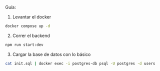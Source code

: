 Guía:

1. Levantar el docker

```bash
docker compose up -d
```

2. Correr el backend

```bash
npm run start:dev
```

3. Cargar la base de datos con lo básico

```bash
cat init.sql | docker exec -i postgres-db psql -U postgres -d users
```
